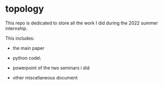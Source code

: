 # topology

This repo is dedicated to store all the work I did during the 2022 summer internship. 

This includes: 

- the main paper

- python code\
  
- powerpoint of the two seminars i did

- other miscellaneous document
